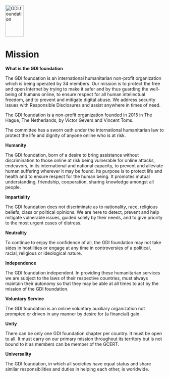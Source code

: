 <a href="/"><img src="https://gdi.foundation/img/logo.png" alt="GDI.foundation" width="58" height="100" border="0" /></a>
# Mission

**What is the GDI foundation**

The GDI foundation is an international humanitarian non-profit organization which is being operated by 34 members. Our mission is to protect the free and open Internet by trying to make it safer and by thus guarding the well-being of humans online, to ensure respect for all human intellectual freedom, and to prevent and mitigate digital abuse. We address security issues with Responsible Disclosures and assist anywhere in times of need.

The GDI foundation is a non-profit organization founded in 2015 in The Hague, The Netherlands, by Victor Gevers and Vincent Toms.

The committee has a sworn oath under the international humanitarian law to protect the life and dignity of anyone online who is at risk.

**Humanity**

The GDI foundation, born of a desire to bring assistance without discrimination to those online at risk being vulnerable for online attacks, endeavors, in its international and national capacity, to prevent and alleviate human suffering wherever it may be found. Its purpose is to protect life and health and to ensure respect for the human being. It promotes mutual understanding, friendship, cooperation, sharing knowledge amongst all people.

**Impartiality**

The GDI foundation does not discriminate as to nationality, race, religious beliefs, class or political opinions.  We are here to detect, prevent and help mitigate vulnerable issues,  guided solely by their needs, and to give priority to the most urgent cases of distress.

**Neutrality**

To continue to enjoy the confidence of all, the GDI foundation may not take sides in hostilities or engage at any time in controversies of a political, racial, religious or ideological nature.

**Independence**

The GDI foundation independent. In providing these humanitarian services we are subject to the laws of their respective countries, must always maintain their autonomy so that they may be able at all times to act by the mission of the GDI foundation.

**Voluntary Service**

The GDI foundation is an online voluntary auxiliary organization not prompted or driven in any manner by desire for (a financial) gain.

**Unity**

There can be only one GDI foundation chapter per country. It must be open to all. It must carry on our primary mission throughout its territory but is not bound to it as members can be member of the GCERT.

**Universality**

The GDI foundation, in which all societies have equal status and share similar responsibilities and duties in helping each other, is worldwide.
